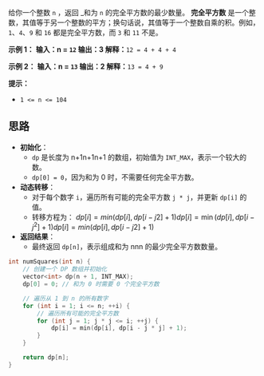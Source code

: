 给你一个整数 `n` ，返回 _和为 `n` 的完全平方数的最少数量。
**完全平方数** 是一个整数，其值等于另一个整数的平方；换句话说，其值等于一个整数自乘的积。例如，`1`、`4`、`9` 和 `16` 都是完全平方数，而 `3` 和 `11` 不是。

**示例 1：**
**输入：n = `12`
输出：3 
解释：**`12 = 4 + 4 + 4`

**示例 2：**
**输入：n = `13`
输出：2
解释：**`13 = 4 + 9`

**提示：**
- `1 <= n <= 104`

## 思路
- **初始化**：
    - `dp` 是长度为 n+1n+1n+1 的数组，初始值为 `INT_MAX`，表示一个较大的数。
    - `dp[0] = 0`，因为和为 0 时，不需要任何完全平方数。
- **动态转移**：
    - 对于每个数字 `i`，遍历所有可能的完全平方数 `j * j`，并更新 `dp[i]` 的值。
    - 转移方程为： $dp[i]=min⁡(dp[i],dp[i−j2]+1)dp[i] = \min(dp[i], dp[i - j^2] + 1)dp[i]=min(dp[i],dp[i−j2]+1)$
- **返回结果**：
    - 最终返回 `dp[n]`，表示组成和为 nnn 的最少完全平方数数量。

```c++
int numSquares(int n) {
    // 创建一个 DP 数组并初始化
    vector<int> dp(n + 1, INT_MAX);
    dp[0] = 0; // 和为 0 时需要 0 个完全平方数

    // 遍历从 1 到 n 的所有数字
    for (int i = 1; i <= n; ++i) {
        // 遍历所有可能的完全平方数
        for (int j = 1; j * j <= i; ++j) {
            dp[i] = min(dp[i], dp[i - j * j] + 1);
        }
    }

    return dp[n];
}
```